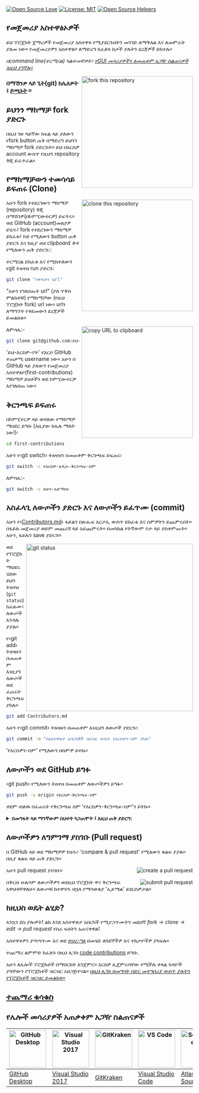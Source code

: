 [![Open Source Love](https://badges.frapsoft.com/os/v1/open-source.svg?v=103)](https://github.com/ellerbrock/open-source-badges/)
[![License: MIT](https://img.shields.io/badge/License-MIT-green.svg)](https://opensource.org/licenses/MIT)
[![Open Source Helpers](https://www.codetriage.com/roshanjossey/first-contributions/badges/users.svg)](https://www.codetriage.com/roshanjossey/first-contributions)


## የመጀመሪያ አስተዋፅኦዎች

ይህ ፕሮጀክት ጀማሪዎች የመጀመሪያ አስተዋጾ የሚያደርጉበትን መንገድ ለማቅለል እና ለመምራት ያለመ ነው። የመጀመሪያዎን አስተዋፅዖ ለማድረግ ከፈለጉ ከታች ያሉትን ደረጃዎች ይከተሉ።

_በcommand line(ተርሚናል) ካልተመቸዎት፣ [የGUI መሳሪያዎችን ለመጠቀም አጋዥ ስልጠናዎች እዚህ ያገኛሉ።](#የሌሎች-መሳሪያዎች-አጠቃቀም-አጋዥ-ስልጠናዎች)_

<img align="right" width="300" src="https://firstcontributions.github.io/assets/Readme/fork.png" alt="fork this repository" />

### በማሽንዎ ላይ ጊት(git) ከሌለዎት ፤ [ይጫኑት](https://docs.github.com/en/get-started/quickstart/set-up-git) ።

## ይህንን ማከማቻ **fork** ያድርጉ

በዚህ ገጽ ላይኛው ክፍል ላይ ያለውን የfork button ጠቅ በማድረግ ይህንን ማከማቻ fork ያድርጉት።
ይህ በእርስዎ account ውስጥ የዚህን repository ቅጂ ይፈጥራል።

## የማከማቻውን ተመሳሳይ ይፍጠሩ (Clone)

<img align="right" width="300" src="https://firstcontributions.github.io/assets/Readme/clone.png" alt="clone this repository" />

አሁን fork የተደረገውን ማከማቻ (repository) ቅጂ በማሽንዎ(በኮምፒውተርዎ) ይፍጥሩ። ወደ GitHub (account)መለያዎ ይሂዱ፤ fork የተደረገውን ማከማቻ ይክፈቱ፤ ኮድ የሚለውን button ጠቅ ያድርጉ እና  ከዚያ *ወደ clipboard ቅዳ* የሚለውን ጠቅ ያድርጉ::

ተርሚናል ይክፈቱ እና የሚከተለውን የgit ትዕዛዝ run ያድርጉ:

```bash
git clone "የቀዱትን url"

```

"አሁን የገለበጡት url" (ያለ ጥቅስ ምልክቶቹ) የማከማቻው (የዚህ ፕሮጀክት fork) url ነው። urlን ለማግኘት የቀደመውን ደረጃዎች ይመልከቱ።

<img align="right" width="300" src="https://firstcontributions.github.io/assets/Readme/copy-to-clipboard.png" alt="copy URL to clipboard" />

ለምሳሌ:-

```bash
git clone git@github.com:ይህ-እርስዎ-ኖት/first-contributions.git

```

'ይህ-እርስዎ-ኖት' የእርሶ GitHub ተጠቃሚ username ነው። አሁን በ GitHub ላይ ያለውን የመጀመሪያ አስተዋፅዖ(first-contributions) ማከማቻ ይዘቶችን ወደ ኮምፒውተርዎ እየገለበጡ ነው።

## ቅርንጫፍ ይፍጠሩ

በኮምፒተርዎ ላይ ወዳለው የማከማቻ ማህደር ይግቡ (እዚያው ከሌሉ ማለት ነው!)፡

```bash
cd first-contributions

```

አሁን የ‹git switch› ትዕዛዝን በመጠቀም ቅርንጫፍ ይፍጠሩ፡

```bash
git switch -c የእርስዎ-አዲሱ-ቅርንጫፍ-ስም

```

ለምሳሌ:-

```bash
git switch -c ይሁን-አለማየሁ

```

## አስፈላጊ ለውጦችን ያድርጉ እና ለውጦችን ይፈጥሙ (commit)

አሁን የ‹[Contributors.md](http://contributors.md/)› ፋይልን በጽሑፍ አርታኢ ውስጥ ይክፈቱ እና ስምዎትን ይጨምሩበት። በፋይሉ መጀመሪያ ወይም መጨረሻ ላይ አይጨምሩት። በመካከል የትኛውም ቦታ ላይ ያስቀምጡት። አሁን, ፋይሉን save ያድርጉ።

<img align="right" width="450" src="https://firstcontributions.github.io/assets/Readme/git-status.png" alt="git status" />

ወደ የፕሮጀክት ማህደሩ ሄደው ይህን ትዕዛዝ (`git status`) ከፈጸሙ፣ ለውጦች እንዳሉ ያያሉ።

የ‹git add› ትዕዛዙን በመጠቀም እነዚያን ለውጦች ወደ ፈጠሩት ቅርንጫፍ ያክሉ።

```bash
git add Contributors.md

```

አሁን የ‹git commit› ትዕዛዙን በመጠቀም እነዚህን ለውጦች ያድርጉ፡:

```bash
git commit -m "የአስተዋጽዖ አበርካቾች ዝርዝር ውስጥ የእርስዎን-ስም ያክሉ"

```

'የእርስዎን-ስም' የሚለውን በስምዎ ይተኩ፡፡

## ለውጦችን ወደ GitHub ይግፉ

‹git push› የሚለውን ትዕዛዝ በመጠቀም ለውጦችዎን ይግፉ፡፡

```bash
git push -u origin የእርስዎ-ቅርንጫፍ-ስም

```

ቀደም ብለዉ በፈጠሩት የቅርንጫፍ ስም 'የእርስዎን-ቅርንጫፍ-ስም'ን ይትኩ።

<details>
<summary> <strong>በመግፋት ላይ ማንኛውም ስህተት ካጋጠሞት ፤ እዚህ ጠቅ ያድርግ:</strong> </summary>

- Authentication Error
<pre>remote: Support for password authentication was removed on August 13, 2021. Please use a personal access token instead.
remote: Please see https://github.blog/2020-12-15-token-authentication-requirements-for-git-operations/ for more information.
fatal: Authentication failed for 'https://github.com/<your-username>/first-contributions.git/'</pre>
Go to [GitHub's tutorial](https://docs.github.com/en/authentication/connecting-to-github-with-ssh/adding-a-new-ssh-key-to-your-github-account) on generating and configuring an SSH key to your account.

</details>

## ለውጦችዎን ለግምገማ ያስገቡ (Pull request)

በ GitHub ላይ ወደ ማከማቻዎ ከሄዱ፣ ‘compare & pull request' የሚለውን ቁልፍ ያያሉ። በዚያ ቁልፍ ላይ ጠቅ ያድርጉ።

<img style="float: right;" src="https://firstcontributions.github.io/assets/Readme/compare-and-pull.png" alt="create a pull request" />

አሁን pull request ያስገቡ።

<img style="float: right;" src="https://firstcontributions.github.io/assets/Readme/submit-pull-request.png" alt="submit pull request" />

በቅርቡ ሁሉንም ለውጦችዎን ወደዚህ ፕሮጀክት ዋና ቅርንጫፍ አዋህዳቸዋለሁ። ለውጦቹ ከተዋሃዱ በኋላ የማሳወቂያ 'ኢይሜል' ይደርስዎታል።

## ከዚህስ ወዴት ልሂድ?

እንኳን ደስ ያሎዎት! ልክ እንደ አስተዋጽዖ አበርካች የሚያጋጥሙትን መደበኛ _fork -> clone -> edit -> pull request_ የስራ ፍሰትን አጠናቀዋል!

አስተዋጾዎን ያጣጣጥሙ እና ወደ [ድህረ-ግፅ](https://firstcontributions.github.io/#social-share) በመሄድ ለጓደኞችዎ እና ተከታዮችዎ ያካፍሉ።

ተጨማሪ ልምምድ ከፈለጉ በዚህ ሊንክ [code contributions](https://github.com/roshanjossey/code-contributions) ይግቡ.

አሁን ለሌሎች ፕሮጀክቶች በማበርከት እንጀምር። እርስዎ ሊጀምሩባቸው የሚችሉ ቀላል ጉዳዮች ያላቸውን የፕሮጀክቶች ዝርዝር አዘጋጅተናል። [በዚህ ሊንክ በመግባት በድር መተግበሪያ ውስጥ ያሉትን የፕሮጀክቶች ዝርዝር ይመልከቱ።](https://firstcontributions.github.io/#project-list)

## [ተጨማሪ ቁሳቁስ](docs/additional-material/git_workflow_scenarios/additional-material.md)

## የሌሎች መሳሪያዎች አጠቃቀም አጋዥ ስልጠናዎች
| <a href="https://github.com/firstcontributions/first-contributions/blob/main/docs/gui-tool-tutorials/github-desktop-tutorial.md"><img alt="GitHub Desktop" src="https://desktop.github.com/images/desktop-icon.svg" width="100"></a> | <a href="https://github.com/firstcontributions/first-contributions/blob/main/docs/gui-tool-tutorials/github-windows-vs2017-tutorial.md"><img alt="Visual Studio 2017" src="https://upload.wikimedia.org/wikipedia/commons/c/cd/Visual_Studio_2017_Logo.svg" width="100"></a> | <a href="https://github.com/firstcontributions/first-contributions/blob/main/docs/gui-tool-tutorials/gitkraken-tutorial.md"><img alt="GitKraken" src="https://firstcontributions.github.io/assets/gui-tool-tutorials/gitkraken-tutorial/gk-icon.png" width="100"></a> | <a href="https://github.com/firstcontributions/first-contributions/blob/main/docs/gui-tool-tutorials/github-windows-vs-code-tutorial.md"><img alt="VS Code" src="https://upload.wikimedia.org/wikipedia/commons/1/1c/Visual_Studio_Code_1.35_icon.png" width=100></a> | <a href="https://github.com/firstcontributions/first-contributions/blob/main/docs/gui-tool-tutorials/sourcetree-macos-tutorial.md"><img alt="Sourcetree App" src="https://wac-cdn.atlassian.com/dam/jcr:81b15cde-be2e-4f4a-8af7-9436f4a1b431/Sourcetree-icon-blue.svg" width=100></a> | <a href="https://github.com/firstcontributions/first-contributions/blob/main/docs/gui-tool-tutorials/github-windows-intellij-tutorial.md"><img alt="IntelliJ IDEA" src="https://upload.wikimedia.org/wikipedia/commons/thumb/9/9c/IntelliJ_IDEA_Icon.svg/512px-IntelliJ_IDEA_Icon.svg.png" width=100></a> |
| ----------------------------------------------------------------------------------------------------------------------------------------------------------- | --------------------------------------------------------------------------------------------------------------------------------------------------------------------------------------------------- | -------------------------------------------------------------------------------------------------------------------------------------------------------------------------------------------- | -------------------------------------------------------------------------------------------------------------------------------------------------------------------------------------------- | ------------------------------------------------------------------------------------------------------------------------------------------------------------------------------------------------------------ | -------------------------------------------------------------------------------------------------------------------------------------------------------------------------------------------------------------------------------- |
| [GitHub Desktop](https://github.com/firstcontributions/first-contributions/blob/main/docs/gui-tool-tutorials/github-desktop-tutorial.md)                                                                                             | [Visual Studio 2017](https://github.com/firstcontributions/first-contributions/blob/main/docs/gui-tool-tutorials/github-windows-vs2017-tutorial.md)                                                                                                                          | [GitKraken](https://github.com/firstcontributions/first-contributions/blob/main/docs/gui-tool-tutorials/gitkraken-tutorial.md)                                                                                                                                        | [Visual Studio Code](https://github.com/firstcontributions/first-contributions/blob/main/docs/gui-tool-tutorials/github-windows-vs-code-tutorial.md)                                                                                                                  | [Atlassian Sourcetree](https://github.com/firstcontributions/first-contributions/blob/main/docs/gui-tool-tutorials/sourcetree-macos-tutorial.md)                                                                                                                                      | [IntelliJ IDEA](https://github.com/firstcontributions/first-contributions/blob/main/docs/gui-tool-tutorials/github-windows-intellij-tutorial.md)                                                                                                                                                          |

</p>
